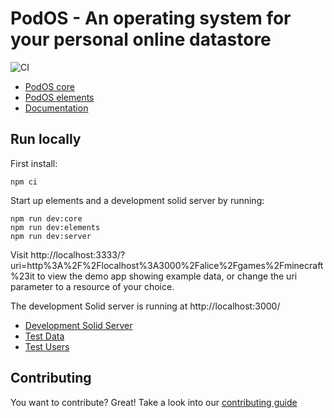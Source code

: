 # PodOS - An operating system for your personal online datastore

![CI](https://github.com/pod-os/PodOS/actions/workflows/ci-cd.yml/badge.svg)

* [PodOS core](./core)
* [PodOS elements](./elements)
* [Documentation](./docs)

## Run locally

First install:

```shell
npm ci
```

Start up elements and a development solid server by running:

```shell
npm run dev:core
npm run dev:elements
npm run dev:server
```

Visit http://localhost:3333/?uri=http%3A%2F%2Flocalhost%3A3000%2Falice%2Fgames%2Fminecraft%23it to view the demo app
showing example data, or change the uri parameter to a resource of your choice.

The development Solid server is running at http://localhost:3000/ 

* [Development Solid Server](./dev-solid-server)
* [Test Data](./dev-solid-server/data)
* [Test Users](./dev-solid-server/Readme.md#Users)


## Contributing

You want to contribute? Great! Take a look into our [contributing guide](./CONTRIBUTING.md)